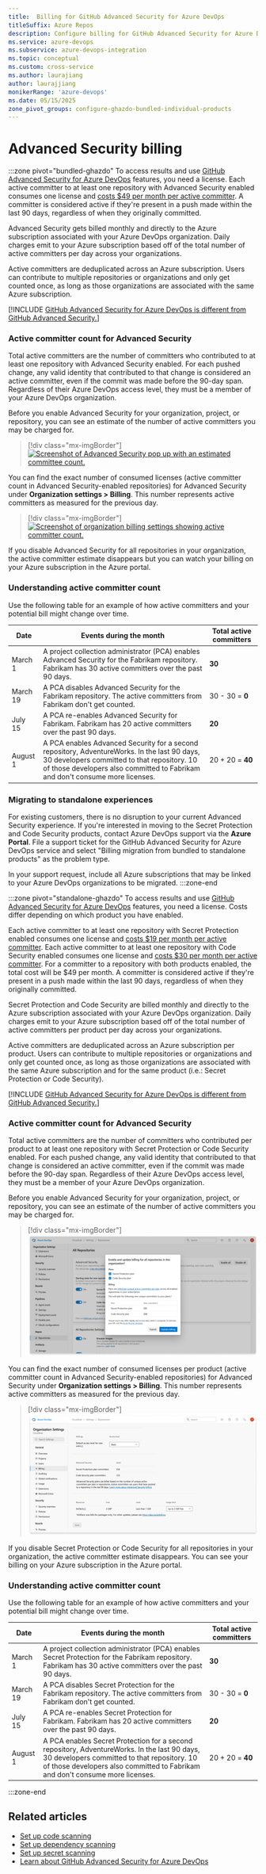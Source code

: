 ```yaml
---
title:  Billing for GitHub Advanced Security for Azure DevOps 
titleSuffix: Azure Repos
description: Configure billing for GitHub Advanced Security for Azure DevOps
ms.service: azure-devops
ms.subservice: azure-devops-integration
ms.topic: conceptual
ms.custom: cross-service
ms.author: laurajiang
author: laurajjiang
monikerRange: 'azure-devops'
ms.date: 05/15/2025
zone_pivot_groups: configure-ghazdo-bundled-individual-products
---
```


#  Advanced Security billing

:::zone pivot="bundled-ghazdo"
To access results and use [GitHub Advanced Security for Azure DevOps](configure-github-advanced-security-features.md) features, you need a license. Each active committer to at least one repository with Advanced Security enabled consumes one license and [costs $49 per month per active committer](https://azure.microsoft.com/products/devops/github-advanced-security#pricing). A committer is considered active if they're present in a push made within the last 90 days, regardless of when they originally committed. 

Advanced Security gets billed monthly and directly to the Azure subscription associated with your Azure DevOps organization. Daily charges emit to your Azure subscription based off of the total number of active committers per day across your organizations.

Active committers are deduplicated across an Azure subscription. Users can contribute to multiple repositories or organizations and only get counted once, as long as those organizations are associated with the same Azure subscription. 

[!INCLUDE [GitHub Advanced Security for Azure DevOps is different from GitHub Advanced Security.](includes/github-advanced-security.md)]

### Active committer count for Advanced Security 

Total active committers are the number of committers who contributed to at least one repository with Advanced Security enabled. For each pushed change, any valid identity that contributed to that change is considered an active committer, even if the commit was made before the 90-day span. Regardless of their Azure DevOps access level, they must be a member of your Azure DevOps organization.

Before you enable Advanced Security for your organization, project, or repository, you can see an estimate of the number of active committers you may be charged for. 

> [!div class="mx-imgBorder"]  
> [![Screenshot of Advanced Security pop up with an estimated committee count.](media/enable-github-advanced-security-project-committers.png)](media/enable-github-advanced-security-project-committers.png#lightbox)

You can find the exact number of consumed licenses (active committer count in Advanced Security-enabled repositories) for Advanced Security under **Organization settings > Billing**. This number represents active committers as measured for the previous day.

> [!div class="mx-imgBorder"]  
> [![Screenshot of organization billing settings showing active committer count.](./media/billing-active-committer-count.png)](./media/billing-active-committer-count.png#lightbox)

If you disable Advanced Security for all repositories in your organization, the active committer estimate disappears but you can watch your billing on your Azure subscription in the Azure portal.

### Understanding active committer count 
Use the following table for an example of how active committers and your potential bill might change over time.

| Date | Events during the month | Total active committers |
| ---------- | ----------- | ------ |
| March 1 | A project collection administrator (PCA) enables Advanced Security for the Fabrikam repository. Fabrikam has 30 active committers over the past 90 days. | **30** |
| March 19 | A PCA disables Advanced Security for the Fabrikam repository. The active committers from Fabrikam don't get counted.| 30 - 30 = **0** |
| July 15 | A PCA re-enables Advanced Security for Fabrikam. Fabrikam has 20 active committers over the past 90 days. | **20** |
| August 1 | A PCA enables Advanced Security for a second repository, AdventureWorks. In the last 90 days, 30 developers committed to that repository. 10 of those developers also committed to Fabrikam and don't consume more licenses. | 20 + 20 = **40** | 

### Migrating to standalone experiences 
For existing customers, there is no disruption to your current Advanced Security experience. If you're interested in moving to the Secret Protection and Code Security products, contact Azure DevOps support via the **Azure Portal**. File a support ticket for the GitHub Advanced Security for Azure DevOps service and select "Billing migration from bundled to standalone products" as the problem type. 

In your support request, include all Azure subscriptions that may be linked to your Azure DevOps organizations to be migrated.
:::zone-end 

:::zone pivot="standalone-ghazdo"
To access results and use [GitHub Advanced Security for Azure DevOps](configure-github-advanced-security-features.md) features, you need a license. Costs differ depending on which product you have enabled. 

Each active committer to at least one repository with Secret Protection enabled consumes one license and [costs $19 per month per active committer](https://azure.microsoft.com/products/devops/github-advanced-security#pricing). Each active committer to at least one repository with Code Security enabled consumes one license and [costs $30 per month per active committer](https://azure.microsoft.com/products/devops/github-advanced-security#pricing). For a committer to a repository with both products enabled, the total cost will be $49 per month. A committer is considered active if they're present in a push made within the last 90 days, regardless of when they originally committed. 

Secret Protection and Code Security are billed monthly and directly to the Azure subscription associated with your Azure DevOps organization. Daily charges emit to your Azure subscription based off of the total number of active committers per product per day across your organizations.

Active committers are deduplicated across an Azure subscription per product. Users can contribute to multiple repositories or organizations and only get counted once, as long as those organizations are associated with the same Azure subscription and for the same product (i.e.: Secret Protection or Code Security). 

[!INCLUDE [GitHub Advanced Security for Azure DevOps is different from GitHub Advanced Security.](includes/github-advanced-security.md)]

### Active committer count for Advanced Security 

Total active committers are the number of committers who contributed per product to at least one repository with Secret Protection or Code Security enabled. For each pushed change, any valid identity that contributed to that change is considered an active committer, even if the commit was made before the 90-day span. Regardless of their Azure DevOps access level, they must be a member of your Azure DevOps organization.

Before you enable Advanced Security for your organization, project, or repository, you can see an estimate of the number of active committers you may be charged for. 

> [!div class="mx-imgBorder"]  
> [![Screenshot of Advanced Security pop up with an estimated committee count.](media/advsec-organization-settings-billing-confirmation.png)](media/advsec-organization-settings-billing-confirmation.png#lightbox)

You can find the exact number of consumed licenses per product (active committer count in Advanced Security-enabled repositories) for Advanced Security under **Organization settings > Billing**. This number represents active committers as measured for the previous day.

> [!div class="mx-imgBorder"]  
> [![Screenshot of organization billing settings showing active committer count.](./media/advsec-organization-settings-billing.png)](./media/advsec-organization-settings-billing.png#lightbox)

If you disable Secret Protection or Code Security for all repositories in your organization, the active committer estimate disappears. You can see your billing on your Azure subscription in the Azure portal.

### Understanding active committer count 
Use the following table for an example of how active committers and your potential bill might change over time.

| Date | Events during the month | Total active committers |
| ---------- | ----------- | ------ |
| March 1 | A project collection administrator (PCA) enables Secret Protection for the Fabrikam repository. Fabrikam has 30 active committers over the past 90 days. | **30** |
| March 19 | A PCA disables Secret Protection for the Fabrikam repository. The active committers from Fabrikam don't get counted.| 30 - 30 = **0** |
| July 15 | A PCA re-enables Secret Protection for Fabrikam. Fabrikam has 20 active committers over the past 90 days. | **20** |
| August 1 | A PCA enables Secret Protection for a second repository, AdventureWorks. In the last 90 days, 30 developers committed to that repository. 10 of those developers also committed to Fabrikam and don't consume more licenses. | 20 + 20 = **40** |
:::zone-end

## Related articles

- [Set up code scanning](github-advanced-security-code-scanning.md)
- [Set up dependency scanning](github-advanced-security-dependency-scanning.md)
- [Set up secret scanning](github-advanced-security-secret-scanning.md)
- [Learn about GitHub Advanced Security for Azure DevOps](github-advanced-security-security-overview.md)
